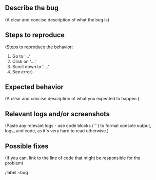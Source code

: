 ## Describe the bug

(A clear and concise description of what the bug is)

## Steps to reproduce

(Steps to reproduce the behavior:
1. Go to '...'
2. Click on '....'
3. Scroll down to '....'
4. See error)

## Expected behavior

(A clear and concise description of what you expected to happen.)

## Relevant logs and/or screenshots

(Paste any relevant logs - use code blocks (```) to format console output, logs, and code, as
it's very hard to read otherwise.)

## Possible fixes

(If you can, link to the line of code that might be responsible for the problem)

/label ~bug
